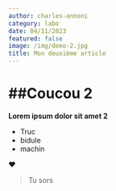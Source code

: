 ```yaml
---
author: charles-annoni
category: labo
date: 04/11/2023
featured: false
image: /img/demo-2.jpg
title: Mon deuxième article
---
```

# ##Coucou 2

**Lorem ipsum dolor sit amet 2**

* Truc
* bidule
* machin

❤️

> Tu sors



